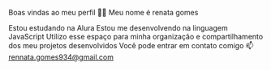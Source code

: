 Boas vindas ao meu perfil 💙💙
Meu nome é renata gomes

Estou estudando na Alura
Estou me desenvolvendo na linguagem JavaScript
Utilizo esse espaço para minha organização e compartilhamento dos meu projetos desenvolvidos
Você pode entrar em contato comigo 📫
rennata.gomes934@gmail.com
